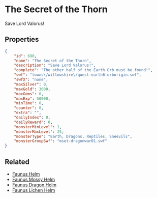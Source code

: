 # The Secret of the Thorn

Save Lord Valorus!

## Properties

```json
{
    "id": 690,
    "name": "The Secret of the Thorn",
    "description": "Save Lord Valorus!",
    "complete": "The other half of the Earth Orb must be found!",
    "swf": "towns\/willowshire\/quest-earth6-orborigin.swf",
    "swfX": "none",
    "maxSilver": 0,
    "maxGold": 3000,
    "maxGems": 0,
    "maxExp": 50000,
    "minTime": 0,
    "counter": 0,
    "extra": "",
    "dailyIndex": 0,
    "dailyReward": 0,
    "monsterMinLevel": 1,
    "monsterMaxLevel": 25,
    "monsterType": "Earth, Dragons, Reptiles, Sneevils",
    "monsterGroupSwf": "mset-dragonwar01.swf"
}
```

## Related

- [Faunus Helm](../items/4546-faunus-helm.md)
- [Faunus Mossy Helm](../items/4547-faunus-mossy-helm.md)
- [Faunus Dragon Helm](../items/4548-faunus-dragon-helm.md)
- [Faunus Lichen Helm](../items/4549-faunus-lichen-helm.md)

